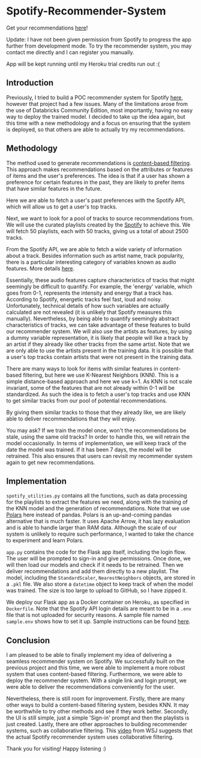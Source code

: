 # Spotify-Recommender-System

Get your recommendations [here](https://spotify-recommender.herokuapp.com/)!

Update: I have not been given permission from Spotify to progress the app further from development mode.
To try the recommender system, you may contact me directly and I can register you manually.

App will be kept running until my Heroku trial credits run out :(

## Introduction

Previously, I tried to build a POC recommender system for Spotify [here](https://github.com/alif898/Spotify-Classification-Recommendation-System), however that project had a few issues.
Many of the limitations arose from the use of Databricks Community Edition, most importantly, having no easy way to deploy the trained model.
I decided to take up the idea again, but this time with a new methodology and a focus on ensuring that the system is deployed, so that others are able to actually try my recommendations.

## Methodology

The method used to generate recommendations is [content-based filtering](https://en.wikipedia.org/wiki/Recommender_system#Content-based_filtering). This approach makes recommendations based on the attributes or features of items and the user's preferences. 
The idea is that if a user has shown a preference for certain features in the past, they are likely to prefer items that have similar features in the future.

Here we are able to fetch a user's past preferences with the Spotify API, which will allow us to get a user's top tracks.

Next, we want to look for a pool of tracks to source recommendations from.
We will use the curated playlists created by the [Spotify](https://open.spotify.com/user/spotify?si=67a52dad1d244a8a) to achieve this.
We will fetch 50 playlists, each with 50 tracks, giving us a total of about 2500 tracks.


From the Spotify API, we are able to fetch a wide variety of information about a track. 
Besides information such as artist name, track popularity, there is a particular interesting category of variables known as audio features. More details [here](https://developer.spotify.com/documentation/web-api/reference/#/operations/get-audio-features).

Essentially, these audio features capture characteristics of tracks that might seemingly be difficult to quantify. 
For example, the 'energy' variable, which goes from 0-1, represents the intensity and energy that a track has. 
According to Spotify, energetic tracks feel fast, loud and noisy. 
Unfortunately, technical details of how such variables are actually calculated are not revealed (it is unlikely that Spotify measures this manually). 
Nevertheless, by being able to quantify seemingly abstract characteristics of tracks, we can take advantage of these features to build our recommender system.
We will also use the artists as features, by using a dummy variable representation, it is likely that people will like a track by an artist if they already like other tracks from the same artist.
Note that we are only able to use the artists present in the training data.
It is possible that a user's top tracks contain artists that were not present in the training data.

There are many ways to look for items with similar features in content-based filtering, but here we use K-Nearest Neighbors (KNN).
This is a simple distance-based approach and here we use k=1.
As KNN is not scale invariant, some of the features that are not already within 0-1 will be standardized.
As such the idea is to fetch a user's top tracks and use KNN to get similar tracks from our pool of potential recommendations.

By giving them similar tracks to those that they already like, we are likely able to deliver recommendations that they will enjoy.

You may ask? If we train the model once, won't the recommendations be stale, using the same old tracks?
In order to handle this, we will retrain the model occasionally.
In terms of implementation, we will keep track of the date the model was trained.
If it has been 7 days, the model will be retrained.
This also ensures that users can revisit my recommender system again to get new recommendations.

## Implementation

```spotify_utilities.py``` contains all the functions, such as data processing for the playlists to extract the features we need, along with the training of the KNN model and the generation of recommendations.
Note that we use [Polars](https://github.com/pola-rs/polars) here instead of pandas. 
Polars is an up-and-coming pandas alternative that is much faster.
It uses Apache Arrow, it has lazy evaluation and is able to handle larger than RAM data.
Although the scale of our system is unlikely to require such performance, I wanted to take the chance to experiment and learn Polars.

```app.py``` contains the code for the Flask app itself, including the login flow. 
The user will be prompted to sign-in and give permissions.
Once done, we will then load our models and check if it needs to be retrained.
Then we deliver recommendations and add them directly to a new playlist.
The model, including the ```StandardScaler```, ```NearestNeighbors``` objects, are stored in a ```.pkl``` file.
We also store a ```datetime``` object to keep track of when the model was trained. 
The size is too large to upload to GitHub, so I have zipped it.

We deploy our Flask app as a Docker container on Heroku, as specified in ```Dockerfile```.
Note that the Spotify API login details are meant to be in a ```.env``` file that is not uploaded for security reasons.
A sample file named ```sample.env``` shows how to set it up.
Sample instructions can be found [here](https://medium.com/analytics-vidhya/dockerize-your-python-flask-application-and-deploy-it-onto-heroku-650b7a605cc9).

## Conclusion

I am pleased to be able to finally implement my idea of delivering a seamless recommender system on Spotify.
We successfully built on the previous project and this time, we were able to implement a more robust system that uses content-based filtering.
Furthermore, we were able to deploy the recommender system. With a single link and login prompt, we were able to deliver the recommendations conveniently for the user.

Nevertheless, there is still room for improvement. Firstly, there are many other ways to build a content-based filtering system, besides KNN.
It may be worthwhile to try other methods and see if they work better.
Secondly, the UI is still simple, just a simple 'Sign-in' prompt and then the playlists is just created.
Lastly, there are other approaches to building recommender systems, such as collaborative filtering.
This [video](https://www.youtube.com/watch?v=pGntmcy_HX8&pp=ygUnc3BvdGlmeSByZWNvbW1lbmRhdGlvbiBzeXN0ZW0gYmxvb21iZXJn) from WSJ suggests that the actual Spotify recommender system uses collaborative filtering.

Thank you for visiting! Happy listening :)